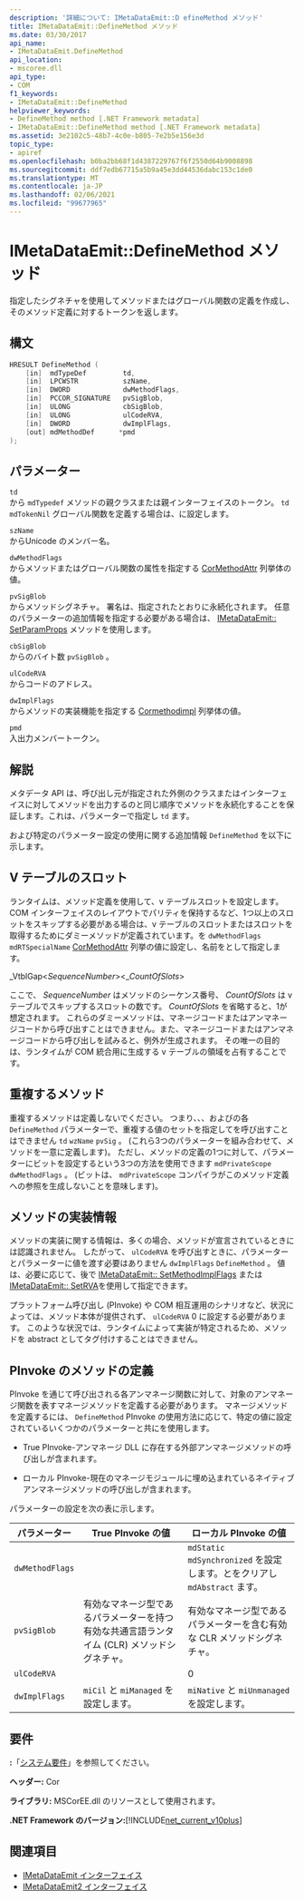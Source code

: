 ```yaml
---
description: '詳細について: IMetaDataEmit::D efineMethod メソッド'
title: IMetaDataEmit::DefineMethod メソッド
ms.date: 03/30/2017
api_name:
- IMetaDataEmit.DefineMethod
api_location:
- mscoree.dll
api_type:
- COM
f1_keywords:
- IMetaDataEmit::DefineMethod
helpviewer_keywords:
- DefineMethod method [.NET Framework metadata]
- IMetaDataEmit::DefineMethod method [.NET Framework metadata]
ms.assetid: 3e2102c5-48b7-4c0e-b805-7e2b5e156e3d
topic_type:
- apiref
ms.openlocfilehash: b0ba2bb68f1d4387229767f6f2550d64b9008898
ms.sourcegitcommit: ddf7edb67715a5b9a45e3dd44536dabc153c1de0
ms.translationtype: MT
ms.contentlocale: ja-JP
ms.lasthandoff: 02/06/2021
ms.locfileid: "99677965"
---
```

# <a name="imetadataemitdefinemethod-method"></a>IMetaDataEmit::DefineMethod メソッド

指定したシグネチャを使用してメソッドまたはグローバル関数の定義を作成し、そのメソッド定義に対するトークンを返します。  
  
## <a name="syntax"></a>構文  
  
```cpp  
HRESULT DefineMethod (
    [in]  mdTypeDef         td,
    [in]  LPCWSTR           szName,
    [in]  DWORD             dwMethodFlags,
    [in]  PCCOR_SIGNATURE   pvSigBlob,
    [in]  ULONG             cbSigBlob,
    [in]  ULONG             ulCodeRVA,
    [in]  DWORD             dwImplFlags,
    [out] mdMethodDef      *pmd  
);  
```  
  
## <a name="parameters"></a>パラメーター  

 `td`  
 から `mdTypedef` メソッドの親クラスまたは親インターフェイスのトークン。 `td` `mdTokenNil` グローバル関数を定義する場合は、に設定します。  
  
 `szName`  
 からUnicode のメンバー名。  
  
 `dwMethodFlags`  
 からメソッドまたはグローバル関数の属性を指定する [CorMethodAttr](cormethodattr-enumeration.md) 列挙体の値。  
  
 `pvSigBlob`  
 からメソッドシグネチャ。 署名は、指定されたとおりに永続化されます。 任意のパラメーターの追加情報を指定する必要がある場合は、 [IMetaDataEmit:: SetParamProps](imetadataemit-setparamprops-method.md) メソッドを使用します。  
  
 `cbSigBlob`  
 からのバイト数 `pvSigBlob` 。  
  
 `ulCodeRVA`  
 からコードのアドレス。  
  
 `dwImplFlags`  
 からメソッドの実装機能を指定する [Cormethodimpl](cormethodimpl-enumeration.md) 列挙体の値。  
  
 `pmd`  
 入出力メンバートークン。  
  
## <a name="remarks"></a>解説  

 メタデータ API は、呼び出し元が指定された外側のクラスまたはインターフェイスに対してメソッドを出力するのと同じ順序でメソッドを永続化することを保証します。これは、パラメーターで指定し `td` ます。  
  
 および特定のパラメーター設定の使用に関する追加情報 `DefineMethod` を以下に示します。  
  
## <a name="slots-in-the-v-table"></a>V テーブルのスロット  

 ランタイムは、メソッド定義を使用して、v テーブルスロットを設定します。 COM インターフェイスのレイアウトでパリティを保持するなど、1つ以上のスロットをスキップする必要がある場合は、v テーブルのスロットまたはスロットを取得するためにダミーメソッドが定義されています。を `dwMethodFlags` `mdRTSpecialName` [CorMethodAttr](cormethodattr-enumeration.md) 列挙の値に設定し、名前をとして指定します。  
  
 _VtblGap\<*SequenceNumber*>\<\_*CountOfSlots*>
  
 ここで、 *SequenceNumber* はメソッドのシーケンス番号、 *CountOfSlots* は v テーブルでスキップするスロットの数です。 *CountOfSlots* を省略すると、1が想定されます。 これらのダミーメソッドは、マネージコードまたはアンマネージコードから呼び出すことはできません。また、マネージコードまたはアンマネージコードから呼び出しを試みると、例外が生成されます。 その唯一の目的は、ランタイムが COM 統合用に生成する v テーブルの領域を占有することです。  
  
## <a name="duplicate-methods"></a>重複するメソッド  

 重複するメソッドは定義しないでください。 つまり、、、およびの各 `DefineMethod` パラメーターで、重複する値のセットを指定してを呼び出すことはできません `td` `wzName` `pvSig` 。 (これら3つのパラメーターを組み合わせて、メソッドを一意に定義します)。 ただし、メソッドの定義の1つに対して、パラメーターにビットを設定するという3つの方法を使用できます `mdPrivateScope` `dwMethodFlags` 。 (ビットは、 `mdPrivateScope` コンパイラがこのメソッド定義への参照を生成しないことを意味します)。  
  
## <a name="method-implementation-information"></a>メソッドの実装情報  

 メソッドの実装に関する情報は、多くの場合、メソッドが宣言されているときには認識されません。 したがって、 `ulCodeRVA` を呼び出すときに、パラメーターとパラメーターに値を渡す必要はありません `dwImplFlags` `DefineMethod` 。 値は、必要に応じて、後で [IMetaDataEmit:: SetMethodImplFlags](imetadataemit-setmethodimplflags-method.md) または [IMetaDataEmit:: SetRVA](imetadataemit-setrva-method.md)を使用して指定できます。  
  
 プラットフォーム呼び出し (PInvoke) や COM 相互運用のシナリオなど、状況によっては、メソッド本体が提供されず、 `ulCodeRVA` 0 に設定する必要があります。 このような状況では、ランタイムによって実装が特定されるため、メソッドを abstract としてタグ付けすることはできません。  
  
## <a name="defining-a-method-for-pinvoke"></a>PInvoke のメソッドの定義  

 PInvoke を通じて呼び出される各アンマネージ関数に対して、対象のアンマネージ関数を表すマネージメソッドを定義する必要があります。 マネージメソッドを定義するには、 `DefineMethod` PInvoke の使用方法に応じて、特定の値に設定されているいくつかのパラメーターと共にを使用します。  
  
- True PInvoke-アンマネージ DLL に存在する外部アンマネージメソッドの呼び出しが含まれます。  
  
- ローカル PInvoke-現在のマネージモジュールに埋め込まれているネイティブアンマネージメソッドの呼び出しが含まれます。  
  
 パラメーターの設定を次の表に示します。  
  
|パラメーター|True PInvoke の値|ローカル PInvoke の値|  
|---------------|-----------------------------|------------------------------|  
|`dwMethodFlags`||`mdStatic` `mdSynchronized` を設定します。とをクリアし `mdAbstract` ます。|  
|`pvSigBlob`|有効なマネージ型であるパラメーターを持つ有効な共通言語ランタイム (CLR) メソッドシグネチャ。|有効なマネージ型であるパラメーターを含む有効な CLR メソッドシグネチャ。|  
|`ulCodeRVA`||0|  
|`dwImplFlags`|`miCil` と `miManaged` を設定します。|`miNative` と `miUnmanaged` を設定します。|  
  
## <a name="requirements"></a>要件  

 **:**「[システム要件](../../get-started/system-requirements.md)」を参照してください。  
  
 **ヘッダー:** Cor  
  
 **ライブラリ:** MSCorEE.dll のリソースとして使用されます。  
  
 **.NET Framework のバージョン:**[!INCLUDE[net_current_v10plus](../../../../includes/net-current-v10plus-md.md)]  
  
## <a name="see-also"></a>関連項目

- [IMetaDataEmit インターフェイス](imetadataemit-interface.md)
- [IMetaDataEmit2 インターフェイス](imetadataemit2-interface.md)
